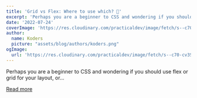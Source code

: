 ```yaml
---
title: 'Grid vs Flex: Where to use which? 🤔'
excerpt: 'Perhaps you are a beginner to CSS and wondering if you should use flex or grid for your layout, or...'
date: '2022-07-24'
coverImage: 'https://res.cloudinary.com/practicaldev/image/fetch/s--c70-cv3S--/c_imagga_scale,f_auto,fl_progressive,h_420,q_auto,w_1000/https://dev-to-uploads.s3.amazonaws.com/uploads/articles/9uh4vfrwqw3tnu29ykl4.jpg'
author:
  name: Koders
  picture: "assets/blog/authors/koders.png"
ogImage:
  url: 'https://res.cloudinary.com/practicaldev/image/fetch/s--c70-cv3S--/c_imagga_scale,f_auto,fl_progressive,h_420,q_auto,w_1000/https://dev-to-uploads.s3.amazonaws.com/uploads/articles/9uh4vfrwqw3tnu29ykl4.jpg'
---
```


Perhaps you are a beginner to CSS and wondering if you should use flex or grid for your layout, or...

[Read more](https://dev.to/ruppysuppy/grid-vs-flex-where-to-use-which-3g0p)
